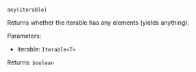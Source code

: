 `any(iterable)`

Returns whether the iterable has any elements (yields anything).

Parameters:
* iterable: `Iterable<T>`

Returns: `boolean`
